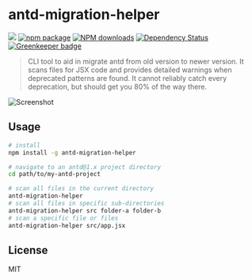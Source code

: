 # antd-migration-helper

[![](https://img.shields.io/travis/ant-design/antd-migration-helper.svg?style=flat-square)](https://travis-ci.org/ant-design/antd-migration-helper)
[![npm package](https://img.shields.io/npm/v/antd-migration-helper.svg?style=flat-square)](https://www.npmjs.org/package/antd-migration-helper)
[![NPM downloads](http://img.shields.io/npm/dm/antd-migration-helper.svg?style=flat-square)](https://npmjs.org/package/antd-migration-helper)
[![Dependency Status](https://david-dm.org/ant-design/antd-migration-helper.svg?style=flat-square)](https://david-dm.org/ant-design/antd-migration-helper) [![Greenkeeper badge](https://badges.greenkeeper.io/ant-design/antd-migration-helper.svg)](https://greenkeeper.io/)

> CLI tool to aid in migrate antd from old version to newer version. It scans files for JSX code and provides detailed warnings when deprecated patterns are found. It cannot reliably catch every deprecation, but should get you 80% of the way there.

![Screenshot](https://gw.alipayobjects.com/zos/rmsportal/XLTKkKowtBUyfjaRuker.png)

## Usage

```bash
# install
npm install -g antd-migration-helper

# navigate to an antd@1.x project directory
cd path/to/my-antd-project

# scan all files in the current directory
antd-migration-helper
# scan all files in specific sub-directories
antd-migration-helper src folder-a folder-b
# scan a specific file or files
antd-migration-helper src/app.jsx
```

## License

MIT
